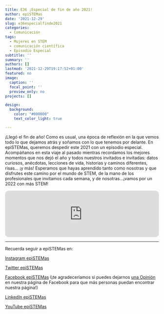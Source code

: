 ```yaml
---
title: E36 ¡Especial de fin de año 2021!
author: epiSTEMas
date: '2021-12-29'
slug: e36especialfinde2021
categories:
  - Comunicación
tags:
  - Mujeres en STEM
  - comunicación científica
  - Episodio Especial
subtitle: ''
summary: ''
authors: []
lastmod: '2021-12-29T19:17:52+01:00'
featured: no
image:
  caption: ''
  focal_point: ''
  preview_only: no
projects: []

design:
  background:
    color: "#000000"
    text_color_light: true

---
```


¡Llegó el fin de año! Como es usual, una época de reflexión en la que vemos todo lo que dejamos atrás y soñamos con lo que tenemos por delante. En epiSTEMas, queremos despedir este 2021 con un episodio especial. Acompáñanos en esta viaje al pasado mientras recordamos los mejores momentos que nos dejó el año y todos nuestros invitados e invitadas: datos curiosos, anécdotas, lecciones de vida, historias y caminos diferentes, risas... ¡y más! Esperamos que hayas aprendido tanto como nosotras y que disfrutes este camino por el mundo de STEM, de la mano de los profesionales que invitamos cada semana, y de nosotras...¡vamos por un 2022 con más STEM!


<iframe style="border-radius:12px" src="https://open.spotify.com/embed/episode/69B0DJvh0NJM6TXdNTEI3e?utm_source=generator&theme=0" width="100%" height="152" frameBorder="0" allowfullscreen="" allow="autoplay; clipboard-write; encrypted-media; fullscreen; picture-in-picture" loading="lazy"></iframe>


- - - - -

Recuerda seguir a epiSTEMas en:

[Instagram epiSTEMas](https://www.instagram.com/epistemas/)  

[Twitter epiSTEMas](https://twitter.com/epiSTEMas_Pod)

[Facebook epiSTEMas](https://www.facebook.com/epiSTEMasPod) (¡te agradeceríamos si puedes dejarnos [una Opinión](https://www.facebook.com/epiSTEMasPod/reviews/) en nuestra página de Facebook para que más personas puedan encontrar nuestra página!)

[LinkedIn epiSTEMas](https://www.linkedin.com/company/epistemas-podcast/)

[YouTube epiSTEMas](https://www.youtube.com/@epistemaspodcast)